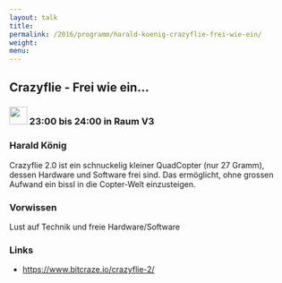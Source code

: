 ```yaml
---
layout: talk
title:
permalink: /2016/programm/harald-koenig-crazyflie-frei-wie-ein/
weight:
menu:
---
```

## Crazyflie - Frei wie ein...

### <img height = "32" src="../../../images/lightning.svg"> 23:00 bis 24:00 in Raum V3

### Harald König

Crazyflie 2.0 ist ein schnuckelig kleiner QuadCopter (nur 27 Gramm), dessen Hardware und Software frei sind. Das ermöglicht, ohne grossen Aufwand ein bissl in die Copter-Welt einzusteigen.

### Vorwissen

Lust auf Technik und freie Hardware/Software

### Links

- <a href="https://www.bitcraze.io/crazyflie-2/" target="_blank">https://www.bitcraze.io/crazyflie-2/</a>
